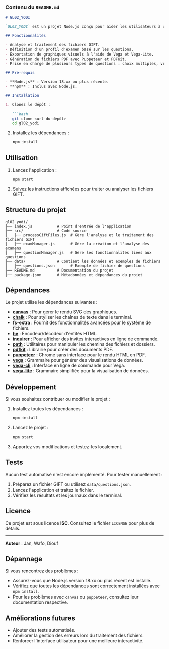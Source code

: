 
### Contenu du `README.md`

```markdown
# GL02_YODI

`GL02_YODI` est un projet Node.js conçu pour aider les utilisateurs à créer et gérer des fichiers GIFT (General Import Format Technology) destinés à des usages pédagogiques. Il inclut des fonctionnalités pour analyser, traiter et générer des fichiers de questions, ainsi que pour exporter des visualisations et des documents PDF.

## Fonctionnalités

- Analyse et traitement des fichiers GIFT.
- Définition d'un profil d'examen basé sur les questions.
- Exportation de graphiques visuels à l'aide de Vega et Vega-Lite.
- Génération de fichiers PDF avec Puppeteer et PDFKit.
- Prise en charge de plusieurs types de questions : choix multiples, vrai/faux, réponse courte, association, lacunes (cloze), et plus encore.

## Pré-requis

- **Node.js** : Version 18.xx ou plus récente.
- **npm** : Inclus avec Node.js.

## Installation

1. Clonez le dépôt :

   ```bash
   git clone <url-du-dépôt>
   cd gl02_yodi
   ```

2. Installez les dépendances :

   ```bash
   npm install
   ```

## Utilisation

1. Lancez l'application :

   ```bash
   npm start
   ```

2. Suivez les instructions affichées pour traiter ou analyser les fichiers GIFT.

## Structure du projet

```plaintext
gl02_yodi/
├── index.js           # Point d'entrée de l'application
├── src/               # Code source
│   ├── processGiftFiles.js  # Gère l'analyse et le traitement des fichiers GIFT
│   ├── examManager.js       # Gère la création et l'analyse des examens
│   ├── questionManager.js   # Gère les fonctionnalités liées aux questions
├── data/              # Contient les données et exemples de fichiers
│   ├── questions.json       # Exemple de fichier de questions
├── README.md          # Documentation du projet
├── package.json       # Métadonnées et dépendances du projet
```

## Dépendances

Le projet utilise les dépendances suivantes :

- **[canvas](https://www.npmjs.com/package/canvas)** : Pour gérer le rendu SVG des graphiques.
- **[chalk](https://www.npmjs.com/package/chalk)** : Pour styliser les chaînes de texte dans le terminal.
- **[fs-extra](https://www.npmjs.com/package/fs-extra)** : Fournit des fonctionnalités avancées pour le système de fichiers.
- **[he](https://www.npmjs.com/package/he)** : Encodeur/décodeur d'entités HTML.
- **[inquirer](https://www.npmjs.com/package/inquirer)** : Pour afficher des invites interactives en ligne de commande.
- **[path](https://www.npmjs.com/package/path)** : Utilitaires pour manipuler les chemins des fichiers et dossiers.
- **[pdfkit](https://www.npmjs.com/package/pdfkit)** : Librairie pour créer des documents PDF.
- **[puppeteer](https://www.npmjs.com/package/puppeteer)** : Chrome sans interface pour le rendu HTML en PDF.
- **[vega](https://www.npmjs.com/package/vega)** : Grammaire pour générer des visualisations de données.
- **[vega-cli](https://www.npmjs.com/package/vega-cli)** : Interface en ligne de commande pour Vega.
- **[vega-lite](https://www.npmjs.com/package/vega-lite)** : Grammaire simplifiée pour la visualisation de données.

## Développement

Si vous souhaitez contribuer ou modifier le projet :

1. Installez toutes les dépendances :

   ```bash
   npm install
   ```

2. Lancez le projet :

   ```bash
   npm start
   ```

3. Apportez vos modifications et testez-les localement.

## Tests

Aucun test automatisé n'est encore implémenté. Pour tester manuellement :

1. Préparez un fichier GIFT ou utilisez `data/questions.json`.
2. Lancez l'application et traitez le fichier.
3. Vérifiez les résultats et les journaux dans le terminal.

## Licence

Ce projet est sous licence **ISC**. Consultez le fichier `LICENSE` pour plus de détails.

---

**Auteur** : Jan, Wafo, Diouf

## Dépannage

Si vous rencontrez des problèmes :
- Assurez-vous que Node.js version 18.xx ou plus récent est installé.
- Vérifiez que toutes les dépendances sont correctement installées avec `npm install`.
- Pour les problèmes avec `canvas` ou `puppeteer`, consultez leur documentation respective.

## Améliorations futures

- Ajouter des tests automatisés.
- Améliorer la gestion des erreurs lors du traitement des fichiers.
- Renforcer l'interface utilisateur pour une meilleure interactivité.
```
